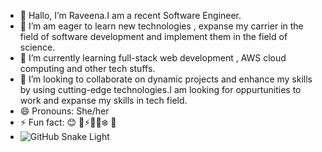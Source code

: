 - 👋 Hallo, I’m Raveena.I am a recent Software Engineer.
- 👀 I’m am eager to learn new technologies , expanse my carrier in the field of software development and implement them in the field of science.
- 🌱 I’m currently learning full-stack web development , AWS cloud computing and other tech stuffs.
- 💞️ I’m looking to collaborate on dynamic projects and enhance my skills by using cutting-edge technologies.I am looking for oppurtunities to work and expanse my skills in tech field.
- 😄 Pronouns: She/her
- ⚡ Fun fact: 😊 🎲⚡🌞🔥❄️ 💛
- ![GitHub Snake Light](https://github.com/your-username/your-username/blob/output/github-snake.svg)


<!---
Raveenaross/Raveenaross is a ✨ special ✨ repository because its `README.md` (this file) appears on your GitHub profile.
You can click the Preview link to take a look at your changes.
--->
